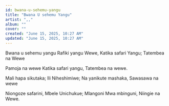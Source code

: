 ```yaml
---
id: bwana-u-sehemu-yangu
title: "Bwana U sehemu Yangu"
artist: ",,"
album: ""
cover: ""
created: "June 15, 2025, 10:27 AM"
updated: "June 15, 2025, 10:27 AM"
---
```


 Bwana u sehemu yangu Rafiki yangu Wewe,
Katika safari Yangu; Tatembea na Wewe

Pamoja na wewe 
Katika safari yangu, Tatembea na wewe.

 Mali hapa sikutaka; Ili Niheshimiwe;
Na yanikute mashaka, Sawasawa na wewe

Niongoze safarini, Mbele Unichukue;
Mlangoni Mwa mbinguni, Niingie na Wewe.